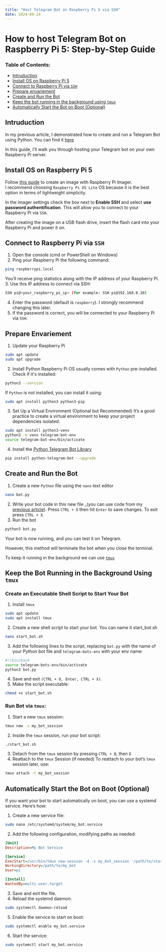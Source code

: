 ```yaml
---
title: "Host Telegram Bot on Raspberry Pi 5 via SSH"
date: 2024-09-24
---
```


# How to host Telegram Bot on Raspberry Pi 5: Step-by-Step Guide
### Table of Contents:
* [Intruduction](#intruduction)
* [Install OS on Raspberry Pi 5](#install-os-on-raspberry-pi-5)
* [Connect to Raspberry Pi via `SSH`](#connect-to-raspberry-pi-via-ssh)
* [Prepare envariement](#prepare-envariement)
* [Create and Run the Bot](#create-and-run-the-bot)
* [Keep the bot running in the background using `tmux`](#keep-the-bot-running-in-the-background-using-tmux)
* [Automatically Start the Bot on Boot (Optional)](#automatically-start-the-bot-on-boot-optional)

## Intruduction
In my previous article, I demonstrated how to create and run a Telegram Bot using Python. You can find it [here](https://dev.to/dmitry-koleev/create-a-telegram-bot-on-python-44l4)

In this guide, I’ll walk you through hosting your Telegram bot on your own Raspberry Pi server.

## Install OS on Raspberry Pi 5
Follow [this guide](https://www.raspberrypi.com/documentation/computers/getting-started.html#raspberry-pi-imager) to create an image with Raspberry Pi Imager.   
I recommend choosing `Raspberry Pi OS Lite` OS because it is the best option in terms of lightweight simplicity. 

In the imager settings check the box next to **Enable SSH** and select **use password authentification**. This will allow you to connect to your Raspberry Pi via `SSH`.

After creating the image on a USB flash drive, insert the flash card into your Raspberry Pi and power it on.

## Connect to Raspberry Pi via `SSH`
1. Open the console (cmd or PowerShell on Windows)
2. Ping your Raspberry Pi the following command:
```bash
ping raspberrypi.local
```
You’ll receive ping statistics along with the IP address of your Raspberry Pi.
3. Use this IP address to connect via SSH:
```bash
SSH pi@<your_raspberry_pi_ip> (for example: SSH pi@192.168.0.10)
```
4. Enter the password (default is `raspberry`). I strongly recommend changing this later.
5. If the password is correct, you will be connected to your Raspberry Pi via `SSH`.

## Prepare Envariement
1. Update your Raspberry Pi
```bash
sudo apt update
sudo apt upgrade
```
2. Install Python
Raspberry Pi OS usually comes with `Python` pre-installed. Check if it's installed:
```bash
python3 --version
```
If `Python` is not installed, you can install it using:
```bash
sudo apt install python3 python3-pip
```
3. Set Up a Virtual Environment (Optional but Recommended)
It’s a good practice to create a virtual environment to keep your project dependencies isolated:
```bash
sudo apt install python3-venv
python3 -m venv telegram-bot-env
source telegram-bot-env/bin/activate
```
4. Install the [Python Telegram Bot Library](https://python-telegram-bot.org/)
```bash
pip install python-telegram-bot --upgrade
```

## Create and Run the Bot
1. Create a new `Python` file using the `nano` text editor
```bash
nano bot.py
```
2. Write your bot code in this new file _(you can use code from my [previous article](https://dev.to/dmitry-koleev/create-a-telegram-bot-on-python-44l4)). Press `CTRL + O` then hit `Enter` to save changes. To exit press `CTRL + X`.
3. Run the bot
```bash
python3 bot.py
```
Your bot is now running, and you can test it on Telegram.  

However, this method will terminate the bot when you close the terminal.      

To keep it running in the background we can use [`tmux`](https://github.com/tmux/tmux/wiki)

## Keep the Bot Running in the Background Using `tmux`
### Create an Executable Shell Script to Start Your Bot
1. Install `tmux`
```bash
sudo apt update
sudo apt install tmux
```
2. Create a new shell script to start your bot. You can name it start_bot.sh
```bash
nano start_bot.sh
```
3. Add the following lines to the script, replacing `bot.py` with the name of your Python bot file and `telegram-bots-env` with your env name:
```bash
#!/bin/bash
source telegram-bots-env/bin/activate
python3 bot.py
```
4. Save and exit `(CTRL + O, Enter, CTRL + X)`.
5. Make the script executable:
```bash
chmod +x start_bot.sh
```
### Run Bot via `tmux`:
1. Start a new `tmux` session:
```bash
tmux new -s my_bot_session
```
2. Inside the `tmux` session, run your bot script:
```bash
./start_bot.sh
```
3. Detach from the `tmux` session by pressing `CTRL + B`, then `D`
4. Reattach to the `tmux` Session (if needed)
To reattach to your bot’s `tmux` session later, use:
```bash
tmux attach -t my_bot_session
```
## Automatically Start the Bot on Boot (Optional)
If you want your bot to start automatically on boot, you can use a systemd service. Here’s how:
1. Create a new service file:
```bash
sudo nano /etc/systemd/system/my_bot.service
```
2. Add the following configuration, modifying paths as needed:
```ini
[Unit]
Description=My Bot Service

[Service]
ExecStart=/usr/bin/tmux new-session -d -s my_bot_session '/path/to/start_bot.sh'
WorkingDirectory=/path/to/my_bot
User=pi

[Install]
WantedBy=multi-user.target
```
3. Save and exit the file.
4. Reload the systemd daemon:
```bash
sudo systemctl daemon-reload
```
5. Enable the service to start on boot:
```bash
sudo systemctl enable my_bot.service
```
6. Start the service:
```bash
sudo systemctl start my_bot.service
```

